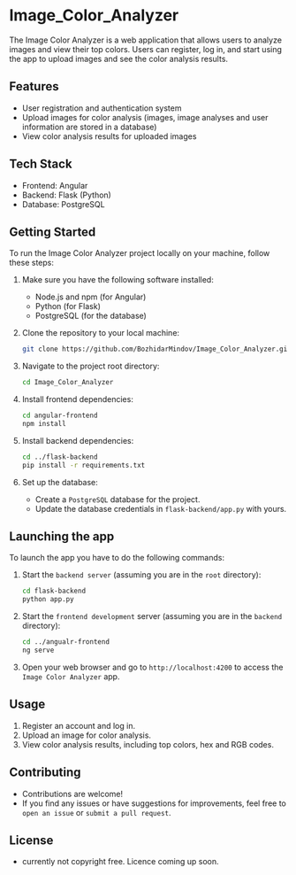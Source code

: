 # Image_Color_Analyzer

The Image Color Analyzer is a web application that allows users to analyze images and view their top colors. Users can register, log in, and start using the app to upload images and see the color analysis results.

## Features

- User registration and authentication system
- Upload images for color analysis (images, image analyses and user information are stored in a database)
- View color analysis results for uploaded images

## Tech Stack

- Frontend: Angular 
- Backend: Flask (Python)
- Database: PostgreSQL

## Getting Started

To run the Image Color Analyzer project locally on your machine, follow these steps:

1. Make sure you have the following software installed:
   - Node.js and npm (for Angular)
   - Python (for Flask)
   - PostgreSQL (for the database)

2. Clone the repository to your local machine:

   ```bash
   git clone https://github.com/BozhidarMindov/Image_Color_Analyzer.git
   ```
   
3. Navigate to the project root directory:

   ```bash
   cd Image_Color_Analyzer
   ```

4. Install frontend dependencies:
   
   ```bash
   cd angular-frontend
   npm install
   ```

5. Install backend dependencies:

   ```bash
   cd ../flask-backend
   pip install -r requirements.txt
   ```

6. Set up the database:
   - Create a `PostgreSQL` database for the project.
   - Update the database credentials in `flask-backend/app.py` with yours.

## Launching the app

To launch the app you have to do the following commands:

1. Start the `backend server` (assuming you are in the `root` directory):

   ```bash
   cd flask-backend
   python app.py
   ```

2. Start the `frontend development` server (assuming you are in the `backend` directory):

   ```bash
   cd ../angualr-frontend
   ng serve
   ```

3. Open your web browser and go to `http://localhost:4200` to access the `Image Color Analyzer` app.

## Usage

1. Register an account and log in.
2. Upload an image for color analysis.
3. View color analysis results, including top colors, hex and RGB codes.

## Contributing
- Contributions are welcome! 
- If you find any issues or have suggestions for improvements, feel free to `open an issue` or `submit a pull request`.

## License
- currently not copyright free. Licence coming up soon.